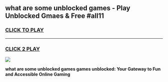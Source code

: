 
## what are some unblocked games - Play Unblocked Gmaes & Free #all11
<h3>
<a href="https://news.freeplayer.one?title=what_are_some_unblocked_games&ref=03M">CLICK TO PLAY</a></h3>
<hr>

<h3>
<a href="https://news.freeplayer.one?title=what_are_some_unblocked_games&ref=03M">CLICK 2 PLAY</a>
  
</h3>

<a href="https://news.freeplayer.one?title=what_are_some_unblocked_games&ref=03M"><img src="https://clearcache.store/games.png"></a>


**what are some unblocked games games unblocked: Your Gateway to Fun and Accessible Online Gaming**
